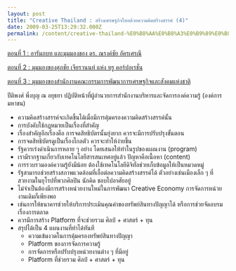 ```yaml
---
layout: post
title: "Creative Thailand : สร้างเศรษฐกิจไทยด้วยความคิดสร้างสรรค์ (4)"
date: 2009-03-25T13:29:32.000Z
permalink: /content/creative-thailand-%E0%B8%AA%E0%B8%A3%E0%B9%89%E0%B8%B2%E0%B8%87%E0%B9%80%E0%B8%A8%E0%B8%A3%E0%B8%A9%E0%B8%90%E0%B8%81%E0%B8%B4%E0%B8%88%E0%B9%84%E0%B8%97%E0%B8%A2%E0%B8%94%E0%B9%89%E0%B8%A7%E0%B8%A2%E0%B8%84%E0%B8%A7%E0%B8%B2%E0%B8%A1%E0%B8%84%E0%B8%B4%E0%B8%94%E0%B8%AA%E0%B8%A3%E0%B9%89%E0%B8%B2%E0%B8%87%E0%B8%AA%E0%B8%A3%E0%B8%A3%E0%B8%84%E0%B9%8C-4
---
```


[ตอนที่ 1 : อารัมภบท และมุมมองของ ดร. ณรงค์ชัย อัครเศรณี](/content/creative-thailand-%E0%B8%AA%E0%B8%A3%E0%B9%89%E0%B8%B2%E0%B8%87%E0%B9%80%E0%B8%A8%E0%B8%A3%E0%B8%A9%E0%B8%90%E0%B8%81%E0%B8%B4%E0%B8%88%E0%B9%84%E0%B8%97%E0%B8%A2%E0%B8%94%E0%B9%89%E0%B8%A7%E0%B8%A2%E0%B8%84%E0%B8%A7%E0%B8%B2%E0%B8%A1%E0%B8%84%E0%B8%B4%E0%B8%94%E0%B8%AA%E0%B8%A3%E0%B9%89%E0%B8%B2%E0%B8%87%E0%B8%AA%E0%B8%A3%E0%B8%A3%E0%B8%84%E0%B9%8C-1)

[ตอนที่ 2 : มุมมองของศุภชัย เจียรวนนท์ แห่ง ทรู คอร์ปอเรชั่น](/content/creative-thailand-%E0%B8%AA%E0%B8%A3%E0%B9%89%E0%B8%B2%E0%B8%87%E0%B9%80%E0%B8%A8%E0%B8%A3%E0%B8%A9%E0%B8%90%E0%B8%81%E0%B8%B4%E0%B8%88%E0%B9%84%E0%B8%97%E0%B8%A2%E0%B8%94%E0%B9%89%E0%B8%A7%E0%B8%A2%E0%B8%84%E0%B8%A7%E0%B8%B2%E0%B8%A1%E0%B8%84%E0%B8%B4%E0%B8%94%E0%B8%AA%E0%B8%A3%E0%B9%89%E0%B8%B2%E0%B8%87%E0%B8%AA%E0%B8%A3%E0%B8%A3%E0%B8%84%E0%B9%8C-2)

[ตอนที่ 3 : มุมมองของสำนักงานคณะกรรมการพัฒนาการเศรษฐกิจและสังคมแห่งชาติ](/content/creative-thailand-%E0%B8%AA%E0%B8%A3%E0%B9%89%E0%B8%B2%E0%B8%87%E0%B9%80%E0%B8%A8%E0%B8%A3%E0%B8%A9%E0%B8%90%E0%B8%81%E0%B8%B4%E0%B8%88%E0%B9%84%E0%B8%97%E0%B8%A2%E0%B8%94%E0%B9%89%E0%B8%A7%E0%B8%A2%E0%B8%84%E0%B8%A7%E0%B8%B2%E0%B8%A1%E0%B8%84%E0%B8%B4%E0%B8%94%E0%B8%AA%E0%B8%A3%E0%B9%89%E0%B8%B2%E0%B8%87%E0%B8%AA%E0%B8%A3%E0%B8%A3%E0%B8%84%E0%B9%8C-3)

ปีติพงศ์ พึ่งบุญ ณ อยุธยา ปฏิบัติหน้าที่ผู้อำนวยการสำนักงานบริหารและจัดการองค์ความรู้ (องค์การมหาชน)

<!--break-->

* ความคิดสร้างสรรค์จะเกิดขึ้นได้เมื่อมีการคุ้มครองความคิดสร้างสรรค์นั้น
* การบังคับใช้กฎหมายเป็นเรื่องที่สำคัญ
* เรื่องสำคัญอีกเรื่องคือ การจดสิทธิบัตรนั้นยุ่งยาก ควรจะมีการปรับปรุงขั้นตอน
* การจดสิทธิบัตรดูเป็นเรื่องไกลตัว ควรจะทำให้ง่ายขึ้น
* รัฐควรเร่งดำเนินการหลาย ๆ อย่าง โดยเสนอให้ทำในรูปของแผนงาน (program)
* เรามีรากฐานเกี่ยวกับเทคโนโลยีสารสนเทศอยู่แล้ว ปัญหาคือเนื้อหา (content)
* การรวบรวมองค์ความรู้ยังมีน้อย ต้องใช้เทคโนโลยีดิจิทั่ลช่วยเก็บข้อมูลให้เป็นหมวดหมู่
* รัฐสามารถช่วยสร้างสภาพแวดล้อมที่เอื้อต่อความคิดสร้างสรรค์ได้ ตัวอย่างเช่นเมืองเล็ก ๆ ที่สวยงามในยุโรปที่พวกศิลปิน นักคิด ชอบไปอาศัยอยู่
* ไม่จำเป็นต้องมีการสร้างหน่วยงานใหม่ในการพัฒนา Creative Economy การจัดการหน่วยงานเดิมก็เพียงพอ
* เช่นการให้ธนาคารช่วยให้บริการประเมินคุณค่าของทรัพย์สินทางปัญญาได้ หรือการช่วยจัดอบรมเรื่องการตลาด
* ควรมีการสร้าง Platform ที่จะช่วยรวม ศิลป์ + ศาสตร์ + ทุน
* สรุปได้เป็น 4 แผนงานที่ทำได้ทันที
  - ความเข้มงวดในการคุ้มครองทรัพย์สินทางปัญญา
  - Platform ของการจัดการความรู้
  - การจัดการหรือปรับปรุงหน่วยงานต่าง ๆ ที่มีอยู่
  - Platform ที่ช่วยรวม ศิลป์ + ศาสตร์ + ทุน
